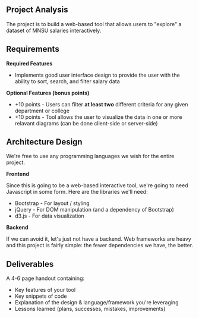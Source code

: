 ## Project Analysis

The project is to build a web-based tool that allows users to "explore" a dataset of MNSU salaries interactively. 

## Requirements

**Required Features**
* Implements good user interface design to provide the user with the ability to sort, search, and filter salary data

**Optional Features (bonus points)**
* +10 points - Users can filter **at least two** different criteria for any given department or college
* +10 points - Tool allows the user to visualize the data in one or more relavant diagrams (can be done client-side or server-side)

## Architecture Design
We're free to use any programming languages we wish for the entire project. 

**Frontend**

Since this is going to be a web-based interactive tool, we're going to need Javascript in some form. Here are the libraries we'll need:
* Bootstrap - For layout / styling
* jQuery - For DOM manipulation (and a dependency of Bootstrap)
* d3.js - For data visualization

**Backend**

If we can avoid it, let's just not have a backend. Web frameworks are heavy and this project is fairly simple: the fewer dependencies we have, the better. 

## Deliverables
A 4-6 page handout containing:
* Key features of your tool
* Key snippets of code
* Explanation of the design & language/framework you're leveraging
* Lessons learned (plans, successes, mistakes, improvements)
